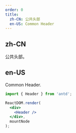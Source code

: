 ```yaml
---
order: 0
title:
  zh-CN: 公共头部
  en-US: Common Header
---
```


## zh-CN

公共头部。

## en-US

Common Header.

````jsx
import { Header } from 'antd';

ReactDOM.render(
  <div>
    <Header />
  </div>,
  mountNode
);
````

<style>
.alu-header { border: 1px solid #ccc; }
</style>
